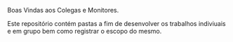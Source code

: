 Boas Vindas aos Colegas e Monitores.

Este repositório contém pastas a fim de desenvolver os trabalhos indiviuais e em grupo bem como registrar o escopo do mesmo.
